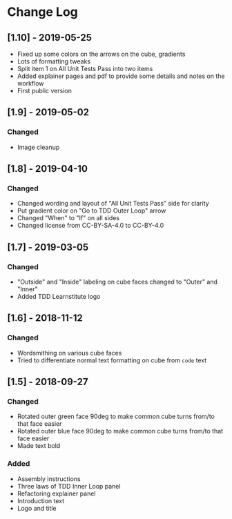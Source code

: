 # Change Log

## [1.10] - 2019-05-25
- Fixed up some colors on the arrows on the cube, gradients
- Lots of formatting tweaks
- Split item 1 on All Unit Tests Pass into two items
- Added explainer pages and pdf to provide some details and notes on the workflow
- First public version

## [1.9] - 2019-05-02
### Changed
- Image cleanup

## [1.8] - 2019-04-10
### Changed
- Changed wording and layout of "All Unit Tests Pass" side for clarity
- Put gradient color on "Go to TDD Outer Loop" arrow
- Changed "When" to "If" on all sides 
- Changed license from CC-BY-SA-4.0 to CC-BY-4.0

## [1.7] - 2019-03-05
### Changed
- "Outside" and "Inside" labeling on cube faces changed to "Outer" and "Inner"
- Added TDD Learnstitute logo

## [1.6] - 2018-11-12
### Changed
- Wordsmithing on various cube faces
- Tried to differentiate normal text formatting on cube from `code` text

## [1.5] - 2018-09-27
### Changed
- Rotated outer green face 90deg to make common cube turns from/to that face easier
- Rotated outer blue face 90deg to make common cube turns from/to that face easier
- Made text bold
### Added
- Assembly instructions
- Three laws of TDD Inner Loop panel
- Refactoring explainer panel
- Introduction text
- Logo and title
